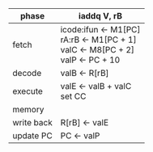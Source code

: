 | phase | iaddq V, rB |
| --- | --- |
| fetch | icode:ifun <- M1[PC]<br/>rA:rB <- M1[PC + 1]<br/>valC <- M8[PC + 2]<br/>valP <- PC + 10 |
| decode | valB <- R[rB] |
| execute | valE <- valB + valC<br/>set CC |
| memory | |
| write back | R[rB] <- valE |
| update PC | PC <- valP |
